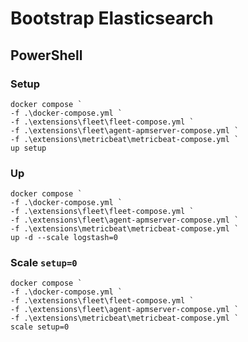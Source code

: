 # Bootstrap Elasticsearch

## PowerShell

### Setup

```pwsh
docker compose `
-f .\docker-compose.yml `
-f .\extensions\fleet\fleet-compose.yml `
-f .\extensions\fleet\agent-apmserver-compose.yml `
-f .\extensions\metricbeat\metricbeat-compose.yml `
up setup
```

### Up

```pwsh
docker compose `
-f .\docker-compose.yml `
-f .\extensions\fleet\fleet-compose.yml `
-f .\extensions\fleet\agent-apmserver-compose.yml `
-f .\extensions\metricbeat\metricbeat-compose.yml `
up -d --scale logstash=0
```

### Scale `setup=0`

```pwsh
docker compose `
-f .\docker-compose.yml `
-f .\extensions\fleet\fleet-compose.yml `
-f .\extensions\fleet\agent-apmserver-compose.yml `
-f .\extensions\metricbeat\metricbeat-compose.yml `
scale setup=0
```
